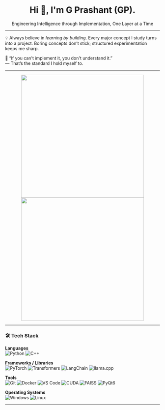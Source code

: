 <h1 align="center">Hi 👋, I'm G Prashant (GP).</h1>
<p align="center">Engineering Intelligence through Implementation, One Layer at a Time</p>

---
💡 Always believe in *learning by building*. Every major concept I study turns into a project. Boring concepts don’t stick; structured experimentation keeps me sharp.

📌 “If you can't implement it, you don't understand it.”  
— That’s the standard I hold myself to.

---
<p align="center">
  <img src="https://github-readme-stats.vercel.app/api?username=ShadowCoder151&show_icons=true&theme=github_dark&hide_border=true&card_width=400" height="400"/>
  <img src="https://github-readme-stats.vercel.app/api/top-langs/?username=ShadowCoder151&layout=compact&theme=github_dark&hide_border=true&card_width=400" height="400"/>
</p>

--- 

### 🛠️ Tech Stack

**Languages**  
![Python](https://img.shields.io/badge/Python-3670A0?style=for-the-badge&logo=python&logoColor=white)
![C++](https://img.shields.io/badge/C++-00599C?style=for-the-badge&logo=cplusplus&logoColor=white)

**Frameworks / Libraries**  
![PyTorch](https://img.shields.io/badge/PyTorch-EE4C2C?style=for-the-badge&logo=pytorch&logoColor=white)
![Transformers](https://img.shields.io/badge/HuggingFace_Transformers-FCC624?style=for-the-badge&logo=huggingface&logoColor=black)
![LangChain](https://img.shields.io/badge/LangChain-000000?style=for-the-badge&logo=LangChain&logoColor=white)
![llama.cpp](https://img.shields.io/badge/llama.cpp-654FF0?style=for-the-badge&logo=llama&logoColor=white)

**Tools**  
![Git](https://img.shields.io/badge/Git-F05032?style=for-the-badge&logo=git&logoColor=white)
![Docker](https://img.shields.io/badge/Docker-2496ED?style=for-the-badge&logo=docker&logoColor=white)
![VS Code](https://img.shields.io/badge/VSCode-007ACC?style=for-the-badge&logo=visual-studio-code&logoColor=white)
![CUDA](https://img.shields.io/badge/CUDA-76B900?style=for-the-badge&logo=nvidia&logoColor=white)
![FAISS](https://img.shields.io/badge/FAISS-2E3A59?style=for-the-badge)
![PyQt6](https://img.shields.io/badge/PyQt6-41CD52?style=for-the-badge&logo=qt&logoColor=white)

**Operating Systems**  
![Windows](https://img.shields.io/badge/Windows-0078D6?style=for-the-badge&logo=windows&logoColor=white)
![Linux](https://img.shields.io/badge/Linux-000000?style=for-the-badge&logo=linux&logoColor=white)

--- 


<!--
**ShadowCoder151/ShadowCoder151** is a ✨ _special_ ✨ repository because its `README.md` (this file) appears on your GitHub profile.

Here are some ideas to get you started:

- 🔭 I’m currently working on ...
- 🌱 I’m currently learning ...
- 👯 I’m looking to collaborate on ...
- 🤔 I’m looking for help with ...
- 💬 Ask me about ...
- 📫 How to reach me: ...
- 😄 Pronouns: ...
- ⚡ Fun fact: ...
-->
